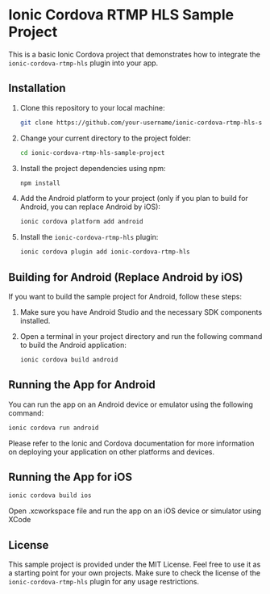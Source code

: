 # Ionic Cordova RTMP HLS Sample Project

This is a basic Ionic Cordova project that demonstrates how to integrate the `ionic-cordova-rtmp-hls` plugin into your app.

## Installation

1. Clone this repository to your local machine:

   ```bash
   git clone https://github.com/your-username/ionic-cordova-rtmp-hls-sample-project.git
   ```

2. Change your current directory to the project folder:

   ```bash
   cd ionic-cordova-rtmp-hls-sample-project
   ```

3. Install the project dependencies using npm:

   ```bash
   npm install
   ```

4. Add the Android platform to your project (only if you plan to build for Android, you can replace Android by iOS):

   ```bash
   ionic cordova platform add android
   ```

5. Install the `ionic-cordova-rtmp-hls` plugin:

   ```bash
   ionic cordova plugin add ionic-cordova-rtmp-hls
   ```

## Building for Android (Replace Android by iOS)

If you want to build the sample project for Android, follow these steps:

1. Make sure you have Android Studio and the necessary SDK components installed.

2. Open a terminal in your project directory and run the following command to build the Android application:

   ```bash
   ionic cordova build android
   ```

## Running the App for Android 

You can run the app on an Android device or emulator using the following command:

```bash
ionic cordova run android
```

Please refer to the Ionic and Cordova documentation for more information on deploying your application on other platforms and devices.

## Running the App for iOS

```bash
ionic cordova build ios
```

Open .xcworkspace file and run the app on an iOS device or simulator using XCode

## License

This sample project is provided under the MIT License. Feel free to use it as a starting point for your own projects. Make sure to check the license of the `ionic-cordova-rtmp-hls` plugin for any usage restrictions.
